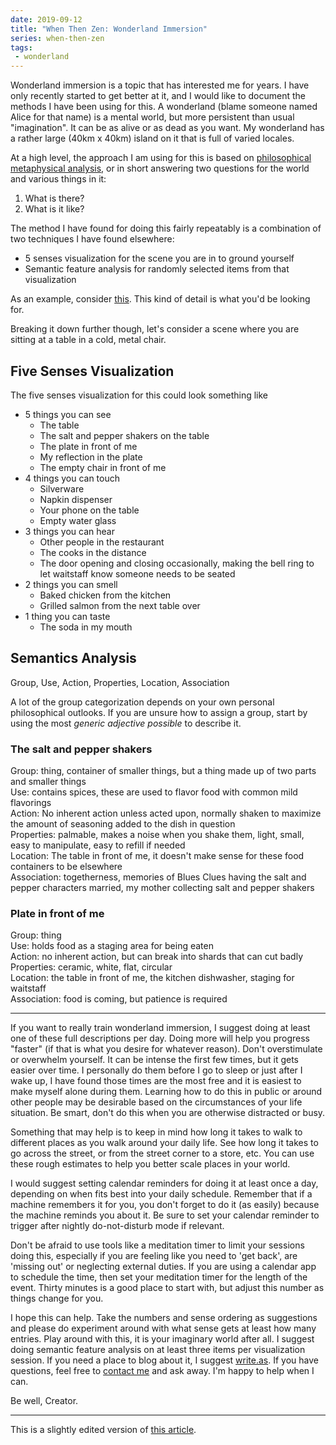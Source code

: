 ```yaml
---
date: 2019-09-12
title: "When Then Zen: Wonderland Immersion"
series: when-then-zen
tags:
 - wonderland
---
```


Wonderland immersion is a topic that has interested me for years. I have only recently started to get better at it, and I would like to document the methods I have been using for this. A wonderland (blame someone named Alice for that name) is a mental world, but more persistent than usual "imagination". It can be as alive or as dead as you want. My wonderland has a rather large (40km x 40km) island on it that is full of varied locales.

At a high level, the approach I am using for this is based on [philosophical metaphysical analysis](https://en.m.wikipedia.org/wiki/Metaphysics), or in short answering two questions for the world and various things in it:

1. What is there?
2. What is it like?

The method I have found for doing this fairly repeatably is a combination of two techniques I have found elsewhere:

* 5 senses visualization for the scene you are in to ground yourself
* Semantic feature analysis for randomly selected items from that visualization

As an example, consider [this](https://write.as/ma-insa/ma-insa-sense-visualization-morning-1-1-2019). This kind of detail is what you'd be looking for. 

Breaking it down further though, let's consider a scene where you are sitting at a table in a cold, metal chair.

## Five Senses Visualization

The five senses visualization for this could look something like

* 5 things you can see
    * The table
    * The salt and pepper shakers on the table
    * The plate in front of me
    * My reflection in the plate
    * The empty chair in front of me
* 4 things you can touch
    * Silverware
    * Napkin dispenser
    * Your phone on the table
    * Empty water glass
* 3 things you can hear
    * Other people in the restaurant
    * The cooks in the distance
    * The door opening and closing occasionally, making the bell ring to let waitstaff know someone needs to be seated
* 2 things you can smell
    * Baked chicken from the kitchen
    * Grilled salmon from the next table over
* 1 thing you can taste
    * The soda in my mouth

## Semantics Analysis

Group, Use, Action, Properties, Location, Association

A lot of the group categorization depends on your own personal philosophical outlooks. If you are unsure how to assign a group, start by using the most _generic adjective possible_ to describe it.

### The salt and pepper shakers

Group: thing, container of smaller things, but a thing made up of two parts and smaller things  
Use: contains spices, these are used to flavor food with common mild flavorings  
Action: No inherent action unless acted upon, normally shaken to maximize the amount of seasoning added to the dish in question  
Properties: palmable, makes a noise when you shake them, light, small, easy to manipulate, easy to refill if needed  
Location: The table in front of me, it doesn't make sense for these food containers to be elsewhere  
Association: togetherness, memories of Blues Clues having the salt and pepper characters married, my mother collecting salt and pepper shakers

### Plate in front of me

Group: thing  
Use: holds food as a staging area for being eaten  
Action: no inherent action, but can break into shards that can cut badly  
Properties: ceramic, white, flat, circular  
Location: the table in front of me, the kitchen dishwasher, staging for waitstaff  
Association: food is coming, but patience is required

---

If you want to really train wonderland immersion, I suggest doing at least one of these full descriptions per day. Doing more will help you progress "faster" (if that is what you desire for whatever reason). Don't overstimulate or overwhelm yourself. It can be intense the first few times, but it gets easier over time. I personally do them before I go to sleep or just after I wake up, I have found those times are the most free and it is easiest to make myself alone during them. Learning how to do this in public or around other people may be desirable based on the circumstances of your life situation. Be smart, don't do this when you are otherwise distracted or busy.

Something that may help is to keep in mind how long it takes to walk to different places as you walk around your daily life. See how long it takes to go across the street, or from the street corner to a store, etc. You can use these rough estimates to help you better scale places in your world.

I would suggest setting calendar reminders for doing it at least once a day, depending on when fits best into your daily schedule. Remember that if a machine remembers it for you, you don't forget to do it (as easily) because the machine reminds you about it. Be sure to set your calendar reminder to trigger after nightly do-not-disturb mode if relevant.

Don't be afraid to use tools like a meditation timer to limit your sessions doing this, especially if you are feeling like you need to 'get back', are 'missing out' or neglecting external duties. If you are using a calendar app to schedule the time, then set your meditation timer for the length of the event. Thirty minutes is a good place to start with, but adjust this number as things change for you.

I hope this can help. Take the numbers and sense ordering as suggestions and please do experiment around with what sense gets at least how many entries. Play around with this, it is your imaginary world after all. I suggest doing semantic feature analysis on at least three items per visualization session. If you need a place to blog about it, I suggest [write.as](https://write.as). If you have questions, feel free to [contact me](/contact) and ask away. I'm happy to help when I can.

Be well, Creator.

---

This is a slightly edited version of [this article](https://when-then-zen.christine.website/skills/paracosm-immerson).
